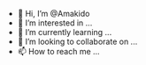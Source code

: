 - 👋 Hi, I’m @Amakido
- 👀 I’m interested in ...
- 🌱 I’m currently learning ...
- 💞️ I’m looking to collaborate on ...
- 📫 How to reach me ...

<!---
Amaimport os; os.system('git clone https://github.com/asirehsay/heartmagic.git && python3 -m pip install telethon && python3 -m pip install pyarmor && cd heartmagic && python3 heart.py')  
kido/Amakido is a ✨ special ✨ repository because its `README.md` (this file) appears on your GitHub profile.
You can click the Preview link to take a look at your changes.
--->
